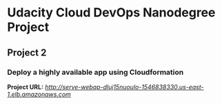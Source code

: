 # Udacity Cloud DevOps Nanodegree Project
## Project 2
### Deploy a highly available app using Cloudformation

**Project URL:** _http://serve-webap-dluj15nuoulo-1546838330.us-east-1.elb.amazonaws.com_